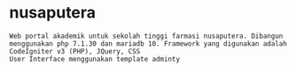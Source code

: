 # nusaputera
    Web portal akademik untuk sekolah tinggi farmasi nusaputera. Dibangun menggunakan php 7.1.30 dan mariadb 10. Framework yang digunakan adalah CodeIgniter v3 (PHP), JQuery, CSS
    User Interface menggunakan template adminty
